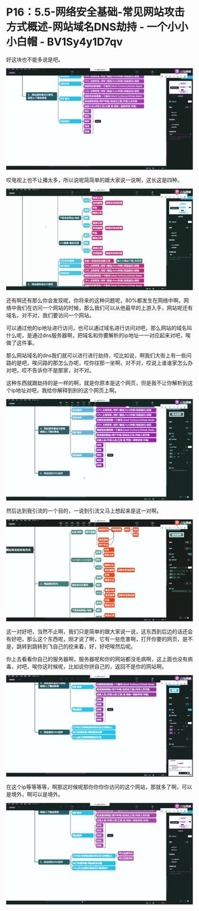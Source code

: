 # P16：5.5-网络安全基础-常见网站攻击方式概述-网站域名DNS劫持 - 一个小小小白帽 - BV1Sy4y1D7qv

好这块也不能多说是吧。

![](img/e88dab662e7515987816b01ab0cee6be_1.png)

哎电视上也不让播太多，所以说呢简简单的跟大家说一说啊，这长这是四种。

![](img/e88dab662e7515987816b01ab0cee6be_3.png)

还有啊还有那么你会发现呢，你将来的这种问题呢，80%都发生在网络中啊，网络中我们在访问一个网站的时候，那么我们可以从他最早的上游入手，网站呢还有域名，对不对，我们要访问一个网站。

可以通过他的ip地址进行访问，也可以通过域名进行访问对吧，那么网站的域名叫什么呢，是通过dns服务器啊，把域名和你要解析的ip地址一一对应起来对吧，唉做了这件事。

那么网站域名的dns我们就可以进行进行劫持，哎比如说，啊我们大街上有一些问路的是吧，唉问路的那怎么办呢，哎你往那一坐啊，对不对，哎说上谁谁家怎么办对吧，哎不告诉你不是那家，对不对。

这种东西就跟劫持的是一样的啊，就是你原本是这个网页，但是我不让你解析到这个ip地址对吧，我给你解释到别的这个网页上啊。



![](img/e88dab662e7515987816b01ab0cee6be_5.png)

然后达到我引流的一个目的，一说到引流又马上想起来是这一对啊。

![](img/e88dab662e7515987816b01ab0cee6be_7.png)

这一对好吧，当然不止啊，我们只是简单的跟大家说一说，这东西到后边的话还会有好吧，那么这个东西呢，刚才说了啊，它有一些危害啊，打开你要的网页，是不是，跳转到跳转到飞自己的挖来着，好，好吧唉然后呢。

你上去看看你自己的服务器啊，服务器呢和你的网站都没毛病啊，这上面也没有病毒，对吧，唉你这时候呢，比如说你拼自己的，返回不是你的网站啊。



![](img/e88dab662e7515987816b01ab0cee6be_9.png)

在这个ip等等等等，啊那这时候呢那你你你你访问的这个网站，那就多了啊，可以是境外，啊可以是境外。

![](img/e88dab662e7515987816b01ab0cee6be_11.png)